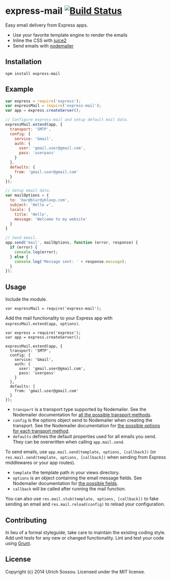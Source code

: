 # express-mail [![Build Status](https://secure.travis-ci.org/sorich87/express-mail.png?branch=master)](http://travis-ci.org/sorich87/express-mail)

Easy email delivery from Express apps.

- Use your favorite template engine to render the emails
- Inline the CSS with [juice2](https://github.com/andrewrk/juice)
- Send emails with [nodemailer](https://github.com/andris9/Nodemailer)

## Installation

`npm install express-mail`

## Example

```javascript
var express = require('express');
var expressMail = require('express-mail');
var app = express.createServer();

// Configure express-mail and setup default mail data.
expressMail.extend(app, {
  transport: 'SMTP',
  config: {
    service: 'Gmail',
    auth: {
      user: 'gmail.user@gmail.com',
      pass: 'userpass'
    }
  },
  defaults: {
    from: 'gmail.user@gmail.com'
  }
});

// Setup email data.
var mailOptions = {
  to: 'bar@blurdybloop.com',
  subject: 'Hello ✔',
  locals: {
    title: 'Hello',
    message: 'Welcome to my website'
  }
}

// Send email.
app.send('mail', mailOptions, function (error, response) {
  if (error) {
    console.log(error);
  } else {
    console.log('Message sent: ' + response.message);
  }
});
```

## Usage

Include the module.

`var expressMail = require('express-mail');`

Add the mail functionality to your Express app with
`expressMail.extend(app, options)`.

```
var express = require('express');
var app = express.createServer();

expressMail.extend(app, {
  transport: 'SMTP',
  config: {
    service: 'Gmail',
    auth: {
      user: 'gmail.user@gmail.com',
      pass: 'userpass'
    }
  },
  defaults: {
    from: 'gmail.user@gmail.com'
  }
});
```

- `transport` is a transport type supported by Nodemailer. See the
Nodemailer documentation for [all the
possible transport methods](https://github.com/andris9/Nodemailer#possible-transport-methods).
- `config` is the options object send to Nodemailer when creating the
  transport. See the Nodemailer documentation for [the possible options
for each transport method](https://github.com/andris9/Nodemailer#setting-up-a-transport-method).
- `defaults` defines the default properties used for all emails you
  send. They can be overwritten when calling `app.mail.send`.

To send emails, use `app.mail.send(template, options, [callback])` (or
`res.mail.send(template, options, [callback])` when sending from Express
middlewares or your app routes).

- `template` the template path in your views directory.
- `options` is an object containing the email message fields. See
  Nodemailer documentation for [the possible
fields](https://github.com/andris9/Nodemailer#e-mail-message-fields).
- `callback` will be called after running the mail function.

You can also use `res.mail.stub(template, options, [callback])` to fake
sending an email and `res.mail.reload(config)` to reload your
configuration.

## Contributing
In lieu of a formal styleguide, take care to maintain the existing coding style. Add unit tests for any new or changed functionality. Lint and test your code using [Grunt](http://gruntjs.com/).

## License
Copyright (c) 2014 Ulrich Sossou. Licensed under the MIT license.
